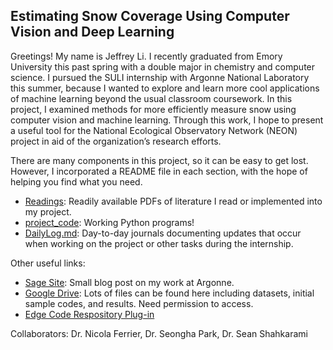 ## Estimating Snow Coverage Using Computer Vision and Deep Learning

Greetings! My name is Jeffrey Li. I recently graduated from Emory University this past spring with a double major in chemistry and computer science. I pursued the SULI internship with Argonne National Laboratory this summer, because I wanted to explore and learn more cool applications of machine learning beyond the usual classroom coursework. In this project, I examined methods for more efficiently measure snow using computer vision and machine learning. Through this work, I hope to present a useful tool for the National Ecological Observatory Network (NEON) project in aid of the organization’s research efforts. 

There are many components in this project, so it can be easy to get lost. However, I incorporated a README file in each section, with the hope of helping you find what you need. 

* [Readings](./Readings): Readily available PDFs of literature I read or implemented into my project. 
* [project_code](./project_code): Working Python programs!
* [DailyLog.md](./DailyLog.md): Day-to-day journals documenting updates that occur when working on the project or other tasks during the internship.

Other useful links:
* [Sage Site](https://sagecontinuum.org/science/snow-rod-segmentation): Small blog post on my work at Argonne. 
* [Google Drive](https://drive.google.com/drive/folders/17bq1Bkhvm97tHgI4XMZW5_EyXvHYTIy3?usp=sharing): Lots of files can be found here including datasets, initial sample codes, and results. Need permission to access.
* [Edge Code Respository Plug-in](https://github.com/waggle-sensor/plugin-pole-detector)


Collaborators: Dr. Nicola Ferrier, Dr. Seongha Park, Dr. Sean Shahkarami